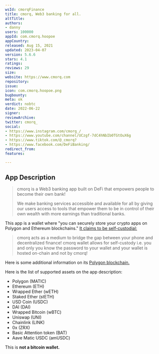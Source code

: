 ```yaml
---
wsId: cmorqFinance
title: cmorq, Web3 banking for all.
altTitle: 
authors:
- danny
users: 100000
appId: com.cmorq.hoopoe
appCountry: 
released: Aug 15, 2021
updated: 2023-04-07
version: 5.6.6
stars: 4.1
ratings: 
reviews: 29
size: 
website: https://www.cmorq.com
repository: 
issue: 
icon: com.cmorq.hoopoe.png
bugbounty: 
meta: ok
verdict: nobtc
date: 2022-06-22
signer: 
reviewArchive: 
twitter: cmorq_
social:
- https://www.instagram.com/cmorq_/
- https://www.youtube.com/channel/UCzgf-7dC4hNbIb0TGtOuX6g
- https://www.tiktok.com/@_cmorq?
- https://www.facebook.com/DeFiBanking/
redirect_from: 
features: 

---
```


## App Description

> cmorq is a Web3 banking app built on DeFi that empowers people to become their own bank!
>
> We make banking services accessible and available for all by giving our users access to tools that empower them to be in control of their own wealth with more earnings than traditional banks.

This app is a wallet where "you can securely store your crypto apps on Polygon and Ethereum blockchains." [It claims to be self-custodial:](https://intercom.help/cmorq/en/articles/5403598-self-custodying-with-cmorq)

> cmorq acts as a medium to bridge the gap between your phone and decentralized finance! cmorq wallet allows for self-custody i.e. you and only you know the password to your wallet and your wallet is hosted on-chain and not by cmorq! 

Here is some additional information on its [Polygon blockchain.](https://intercom.help/cmorq/en/articles/5527096-polygon-101)

Here is the list of supported assets on the app description:

>  
- Polygon (MATIC)
- Ethereum (ETH)
- Wrapped Ether (wETH)
- Staked Ether (stETH)
- USD Coin (USDC)
- DAI (DAI)
- Wrapped Bitcoin (wBTC)
- Uniswap (UNI)
- Chainlink (LINK)
- 0x (ZRX)
- Basic Attention token (BAT)
- Aave Matic USDC (amUSDC)

This is **not a bitcoin wallet.**
